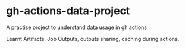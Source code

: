 # gh-actions-data-project
A practise project to understand data usage in gh actions


Learnt Artifacts, Job Outputs, outputs sharing, caching during actions.
